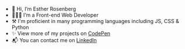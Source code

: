 - 👋 Hi, I’m Esther Rosenberg
- 👩🏻‍💻 I’m a Front-end Web Developer
- ⚒️ I'm proficient in many programming languages including JS, CSS & Python
- ✨ View more of my projects on [CodePen](https://codepen.io/redheadcoder)
- 📬 You can contact me on [LinkedIn](https://www.linkedin.com/in/esty-rosenberg1234)
